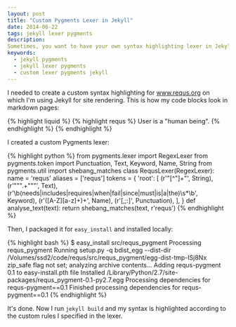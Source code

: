 ```yaml
---
layout: post
title: "Custom Pygments Lexer in Jekyll"
date: 2014-06-22
tags: jekyll lexer pygments
description:
Sometimes, you want to have your own syntax highlighting lexer in Jekyll, this article explains how to do it.
keywords:
  - jekyll pygments
  - jekyll lexer pygments
  - custom lexer pygments jekyll
---
```


I needed to create a custom syntax highlighting for www.requs.org on which I'm using Jekyll for site rendering.
This is how my code blocks look in markdown pages:

{% highlight liquid %}
{% highlight requs %}
User is a "human being".
{% endhighlight %}
{% endhighlight %}

I created a custom Pygments lexer:

{% highlight python %}
from pygments.lexer import RegexLexer
from pygments.token import Punctuation, Text, Keyword, Name, String
from pygments.util import shebang_matches
class RequsLexer(RegexLexer):
  name = 'requs'
  aliases = ['requs']
  tokens = {
    'root': [
      (r'"[^"]+"', String),
      (r'""".+"""', Text),
      (r'\b(needs|includes|requires|when|fail|since|must|is|a|the)\s*\b', Keyword),
      (r'([A-Z][a-z]+)+', Name),
      (r'[,;:]', Punctuation),
    ],
  }
  def analyse_text(text):
    return shebang_matches(text, r'requs')
{% endhighlight %}

Then,  I packaged it for `easy_install` and installed locally:

{% highlight bash %}
$ easy_install src/requs_pygment
Processing requs_pygment
Running setup.py -q bdist_egg --dist-dir /Volumes/ssd2/code/requs/src/requs_pygment/egg-dist-tmp-ISj8Nx
zip_safe flag not set; analyzing archive contents...
Adding requs-pygment 0.1 to easy-install.pth file
Installed /Library/Python/2.7/site-packages/requs_pygment-0.1-py2.7.egg
Processing dependencies for requs-pygment==0.1
Finished processing dependencies for requs-pygment==0.1
{% endhighlight %}

It's done. Now I run `jekyll build` and my syntax is highlighted according to the custom rules I specified in the lexer.

